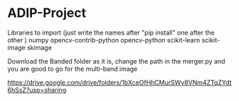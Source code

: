# ADIP-Project

Libraries to import (just write the names after "pip install" one after the other
)
numpy
opencv-contrib-python
opencv-python
scikit-learn
scikit-image
skimage


Download the Banded folder as it is, change the path in the merger.py and you are good to go for the multi-band image


https://drive.google.com/drive/folders/1bXceOfHhCMurSWy8VNm4ZTqZYdt6hSsZ?usp=sharing
